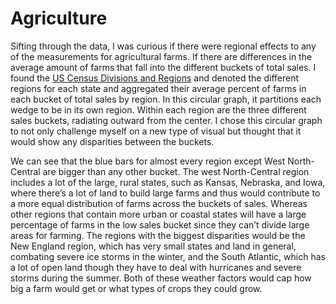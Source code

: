 # Agriculture
Sifting through the data, I was curious if there were regional effects to any of the measurements for agricultural farms. If there are differences in the average amount of farms that fall into the different buckets of total sales. I found the [US Census Divisions and Regions](https://www2.census.gov/geo/pdfs/maps-data/maps/reference/us_regdiv.pdf) and denoted the different regions for each state and aggregated their average percent of farms in each bucket of total sales by region. In this circular graph, it partitions each wedge to be in its own region. Within each region are the three different sales buckets, radiating outward from the center. I chose this circular graph to not only challenge myself on a new type of visual but thought that it would show any disparities between the buckets.

We can see that the blue bars for almost every region except West North-Central are bigger than any other bucket. The west North-Central region includes a lot of the large, rural states, such as Kansas, Nebraska, and Iowa, where there’s a lot of land to build large farms and thus would contribute to a more equal distribution of farms across the buckets of sales. Whereas other regions that contain more urban or coastal states will have a large percentage of farms in the low sales bucket since they can’t divide large areas for farming. The regions with the biggest disparities would be the New England region, which has very small states and land in general, combating severe ice storms in the winter, and the South Atlantic, which has a lot of open land though they have to deal with hurricanes and severe storms during the summer. Both of these weather factors would cap how big a farm would get or what types of crops they could grow.